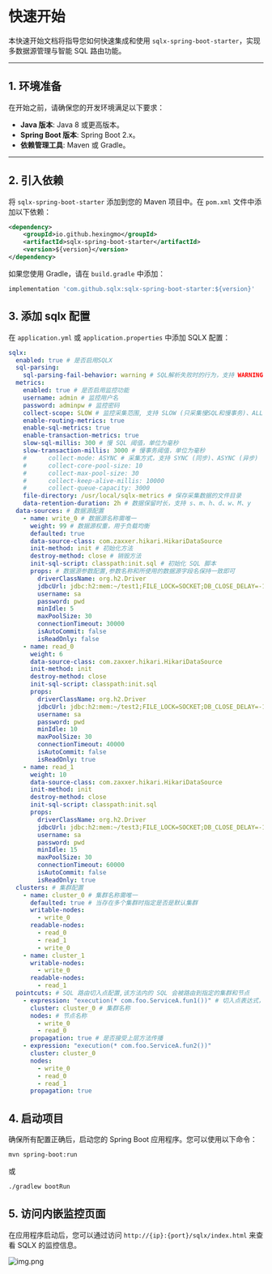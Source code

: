 # 快速开始

本快速开始文档将指导您如何快速集成和使用 `sqlx-spring-boot-starter`，实现多数据源管理与智能 SQL 路由功能。

---

## 1. 环境准备

在开始之前，请确保您的开发环境满足以下要求：
- **Java 版本**: Java 8 或更高版本。
- **Spring Boot 版本**: Spring Boot 2.x。
- **依赖管理工具**: Maven 或 Gradle。

---

## 2. 引入依赖

将 `sqlx-spring-boot-starter` 添加到您的 Maven 项目中。在 `pom.xml` 文件中添加以下依赖：

```xml
<dependency>
    <groupId>io.github.hexingmo</groupId>
    <artifactId>sqlx-spring-boot-starter</artifactId>
    <version>${version}</version>
</dependency>
```

如果您使用 Gradle，请在 `build.gradle` 中添加：

```gradle
implementation 'com.github.sqlx:sqlx-spring-boot-starter:${version}'
```

## 3. 添加 sqlx 配置

在 `application.yml` 或 `application.properties` 中添加 SQLX 配置：

```yaml
sqlx:
  enabled: true # 是否启用SQLX
  sql-parsing:
    sql-parsing-fail-behavior: warning # SQL解析失败时的行为，支持 WARNING (警告)、FAILING (报错)、IGNORE (忽略)
  metrics:
    enabled: true # 是否启用监控功能
    username: admin # 监控用户名
    password: adminpw # 监控密码
    collect-scope: SLOW # 监控采集范围, 支持 SLOW (只采集慢SQL和慢事务)、ALL (采集所有)
    enable-routing-metrics: true
    enable-sql-metrics: true
    enable-transaction-metrics: true
    slow-sql-millis: 300 # 慢 SQL 阈值，单位为毫秒
    slow-transaction-millis: 3000 # 慢事务阈值，单位为毫秒
    #      collect-mode: ASYNC # 采集方式，支持 SYNC (同步)、ASYNC (异步)
    #      collect-core-pool-size: 10
    #      collect-max-pool-size: 30
    #      collect-keep-alive-millis: 10000
    #      collect-queue-capacity: 3000
    file-directory: /usr/local/sqlx-metrics # 保存采集数据的文件目录
    data-retention-duration: 2h # 数据保留时长，支持 s、m、h、d、w、M、y
  data-sources: # 数据源配置
    - name: write_0 # 数据源名称需唯一
      weight: 99 # 数据源权重，用于负载均衡
      defaulted: true
      data-source-class: com.zaxxer.hikari.HikariDataSource
      init-method: init # 初始化方法
      destroy-method: close # 销毁方法
      init-sql-script: classpath:init.sql # 初始化 SQL 脚本
      props: # 数据源参数配置,参数名称和所使用的数据源字段名保持一致即可
        driverClassName: org.h2.Driver
        jdbcUrl: jdbc:h2:mem:~/test1;FILE_LOCK=SOCKET;DB_CLOSE_DELAY=-1;DB_CLOSE_ON_EXIT=TRUE;AUTO_RECONNECT=TRUE;IGNORECASE=TRUE;
        username: sa
        password: pwd
        minIdle: 5
        maxPoolSize: 30
        connectionTimeout: 30000
        isAutoCommit: false
        isReadOnly: false
    - name: read_0
      weight: 6
      data-source-class: com.zaxxer.hikari.HikariDataSource
      init-method: init
      destroy-method: close
      init-sql-script: classpath:init.sql
      props:
        driverClassName: org.h2.Driver
        jdbcUrl: jdbc:h2:mem:~/test2;FILE_LOCK=SOCKET;DB_CLOSE_DELAY=-1;DB_CLOSE_ON_EXIT=TRUE;AUTO_RECONNECT=TRUE;IGNORECASE=TRUE;
        username: sa
        password: pwd
        minIdle: 10
        maxPoolSize: 30
        connectionTimeout: 40000
        isAutoCommit: false
        isReadOnly: true
    - name: read_1
      weight: 10
      data-source-class: com.zaxxer.hikari.HikariDataSource
      init-method: init
      destroy-method: close
      init-sql-script: classpath:init.sql
      props:
        driverClassName: org.h2.Driver
        jdbcUrl: jdbc:h2:mem:~/test3;FILE_LOCK=SOCKET;DB_CLOSE_DELAY=-1;DB_CLOSE_ON_EXIT=TRUE;AUTO_RECONNECT=TRUE;IGNORECASE=TRUE;
        username: sa
        password: pwd
        minIdle: 15
        maxPoolSize: 30
        connectionTimeout: 60000
        isAutoCommit: false
        isReadOnly: true
  clusters: # 集群配置
    - name: cluster_0 # 集群名称需唯一
      defaulted: true # 当存在多个集群时指定是否是默认集群
      writable-nodes:
        - write_0
      readable-nodes:
        - read_0
        - read_1
        - write_0
    - name: cluster_1
      writable-nodes:
        - write_0
      readable-nodes:
        - read_1
  pointcuts: # SQL 路由切入点配置,该方法内的 SQL 会被路由到指定的集群和节点
    - expression: "execution(* com.foo.ServiceA.fun1())" # 切入点表达式，支持 Spring AOP 的切入点表达式
      cluster: cluster_0 # 集群名称
      nodes: # 节点名称
        - write_0
        - read_0
      propagation: true # 是否接受上层方法传播
    - expression: "execution(* com.foo.ServiceA.fun2())"
      cluster: cluster_0
      nodes:
        - write_0
        - read_0
        - read_1
      propagation: true
```

## 4. 启动项目

确保所有配置正确后，启动您的 Spring Boot 应用程序。您可以使用以下命令：

```bash
mvn spring-boot:run
```

或

```bash
./gradlew bootRun
```

## 5. 访问内嵌监控页面

在应用程序启动后，您可以通过访问 `http://{ip}:{port}/sqlx/index.html` 来查看 SQLX 的监控信息。

![img.png](assets/index-page.png)